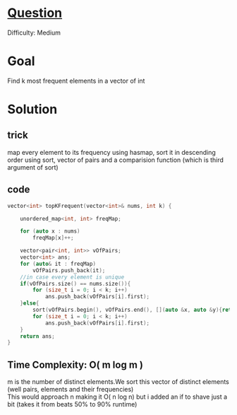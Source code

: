 # [Question](https://leetcode.com/problems/top-k-frequent-elements/)
Difficulty: Medium

# Goal
Find k most frequent elements in a vector of int

# Solution
## trick
map every element to its frequency using hasmap, sort it in descending order using sort, vector of pairs and a comparision function (which is third argument of sort)
## code
```cpp
vector<int> topKFrequent(vector<int>& nums, int k) {

    unordered_map<int, int> freqMap;

    for (auto x : nums)
        freqMap[x]++;

    vector<pair<int, int>> vOfPairs;
    vector<int> ans;
    for (auto& it : freqMap)
        vOfPairs.push_back(it);
    //in case every element is unique
    if(vOfPairs.size() == nums.size()){
        for (size_t i = 0; i < k; i++)
            ans.push_back(vOfPairs[i].first);
    }else{
        sort(vOfPairs.begin(), vOfPairs.end(), [](auto &x, auto &y){return x.second > y.second;});
        for (size_t i = 0; i < k; i++)
            ans.push_back(vOfPairs[i].first);
    }
    return ans;
}

```
## Time Complexity: O( m log m )
m is the number of distinct elements.We sort this vector of distinct elements (well pairs, elements and their frequencies)  
This would approach n making it O( n log n) but i added an if to shave just a bit (takes it from beats 50% to 90% runtime)
